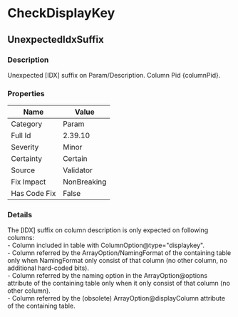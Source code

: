 ﻿---  
uid: Validator_2_39_10  
---

# CheckDisplayKey

## UnexpectedIdxSuffix

### Description

Unexpected \[IDX\] suffix on Param\/Description. Column Pid {columnPid}.

### Properties

| Name         | Value       |
| ------------ | ----------- |
| Category     | Param       |
| Full Id      | 2.39.10     |
| Severity     | Minor       |
| Certainty    | Certain     |
| Source       | Validator   |
| Fix Impact   | NonBreaking |
| Has Code Fix | False       |

### Details

The \[IDX\] suffix on column description is only expected on following columns:  
\- Column included in table with ColumnOption@type\="displaykey".  
\- Column referred by the ArrayOption\/NamingFormat of the containing table only when NamingFormat only consist of that column (no other column, no additional hard\-coded bits).  
\- Column referred by the naming option in the ArrayOption@options attribute of the containing table only when it only consist of that column (no other column).  
\- Column referred by the (obsolete) ArrayOption@displayColumn attribute of the containing table.
